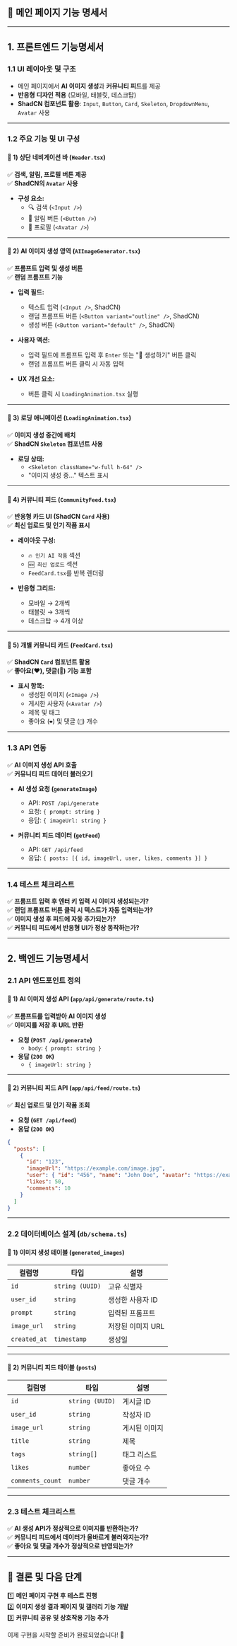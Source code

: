 ## **📝 메인 페이지 기능 명세서**

---
  
## **1. 프론트엔드 기능명세서**  

### **1.1 UI 레이아웃 및 구조**  
- 메인 페이지에서 **AI 이미지 생성**과 **커뮤니티 피드**를 제공  
- **반응형 디자인 적용** (모바일, 태블릿, 데스크탑)  
- **ShadCN 컴포넌트 활용**: `Input`, `Button`, `Card`, `Skeleton`, `DropdownMenu`, `Avatar` 사용  

---

### **1.2 주요 기능 및 UI 구성**  

#### **🔹 1) 상단 네비게이션 바 (`Header.tsx`)**  
✅ **검색, 알림, 프로필 버튼 제공**  
✅ **ShadCN의 `Avatar` 사용**  

- **구성 요소:**  
  - 🔍 검색 (`<Input />`)  
  - 📩 알림 버튼 (`<Button />`)  
  - 👤 프로필 (`<Avatar />`)  

---

#### **🔹 2) AI 이미지 생성 영역 (`AIImageGenerator.tsx`)**  
✅ **프롬프트 입력 및 생성 버튼**  
✅ **랜덤 프롬프트 기능**  

- **입력 필드:**  
  - 텍스트 입력 (`<Input />`, ShadCN)  
  - 랜덤 프롬프트 버튼 (`<Button variant="outline" />`, ShadCN)  
  - 생성 버튼 (`<Button variant="default" />`, ShadCN)  

- **사용자 액션:**  
  - 입력 필드에 프롬프트 입력 후 `Enter` 또는 "🎨 생성하기" 버튼 클릭  
  - 랜덤 프롬프트 버튼 클릭 시 자동 입력  

- **UX 개선 요소:**  
  - 버튼 클릭 시 `LoadingAnimation.tsx` 실행  

---

#### **🔹 3) 로딩 애니메이션 (`LoadingAnimation.tsx`)**  
✅ **이미지 생성 중간에 배치**  
✅ **ShadCN `Skeleton` 컴포넌트 사용**  

- **로딩 상태:**  
  - `<Skeleton className="w-full h-64" />`  
  - "이미지 생성 중..." 텍스트 표시  

---

#### **🔹 4) 커뮤니티 피드 (`CommunityFeed.tsx`)**  
✅ **반응형 카드 UI (ShadCN `Card` 사용)**  
✅ **최신 업로드 및 인기 작품 표시**  

- **레이아웃 구성:**  
  - `🔥 인기 AI 작품` 섹션  
  - `🆕 최신 업로드` 섹션  
  - `FeedCard.tsx`를 반복 렌더링  

- **반응형 그리드:**  
  - 모바일 → 2개씩  
  - 태블릿 → 3개씩  
  - 데스크탑 → 4개 이상  

---

#### **🔹 5) 개별 커뮤니티 카드 (`FeedCard.tsx`)**  
✅ **ShadCN `Card` 컴포넌트 활용**  
✅ **좋아요(❤️), 댓글(💬) 기능 포함**  

- **표시 항목:**  
  - 생성된 이미지 (`<Image />`)  
  - 게시한 사용자 (`<Avatar />`)  
  - 제목 및 태그  
  - 좋아요 (`❤️`) 및 댓글 (`💬`) 개수  

---

### **1.3 API 연동**  
✅ **AI 이미지 생성 API 호출**  
✅ **커뮤니티 피드 데이터 불러오기**  

- **AI 생성 요청 (`generateImage`)**
  - API: `POST /api/generate`
  - 요청: `{ prompt: string }`
  - 응답: `{ imageUrl: string }`

- **커뮤니티 피드 데이터 (`getFeed`)**
  - API: `GET /api/feed`
  - 응답: `{ posts: [{ id, imageUrl, user, likes, comments }] }`

---

### **1.4 테스트 체크리스트**  
✅ **프롬프트 입력 후 엔터 키 입력 시 이미지 생성되는가?**  
✅ **랜덤 프롬프트 버튼 클릭 시 텍스트가 자동 입력되는가?**  
✅ **이미지 생성 후 피드에 자동 추가되는가?**  
✅ **커뮤니티 피드에서 반응형 UI가 정상 동작하는가?**  

---

## **2. 백엔드 기능명세서**  

### **2.1 API 엔드포인트 정의**  

#### **🔹 1) AI 이미지 생성 API (`app/api/generate/route.ts`)**  
✅ **프롬프트를 입력받아 AI 이미지 생성**  
✅ **이미지를 저장 후 URL 반환**  

- **요청 (`POST /api/generate`)**  
  - `body`: `{ prompt: string }`
- **응답 (`200 OK`)**  
  - `{ imageUrl: string }`

---

#### **🔹 2) 커뮤니티 피드 API (`app/api/feed/route.ts`)**  
✅ **최신 업로드 및 인기 작품 조회**  

- **요청 (`GET /api/feed`)**  
- **응답 (`200 OK`)**  
```json
{
  "posts": [
    {
      "id": "123",
      "imageUrl": "https://example.com/image.jpg",
      "user": { "id": "456", "name": "John Doe", "avatar": "https://example.com/avatar.jpg" },
      "likes": 50,
      "comments": 10
    }
  ]
}
```

---

### **2.2 데이터베이스 설계 (`db/schema.ts`)**  

#### **🔹 1) 이미지 생성 테이블 (`generated_images`)**  
| 컬럼명 | 타입 | 설명 |
|--------|------|------|
| `id` | `string (UUID)` | 고유 식별자 |
| `user_id` | `string` | 생성한 사용자 ID |
| `prompt` | `string` | 입력된 프롬프트 |
| `image_url` | `string` | 저장된 이미지 URL |
| `created_at` | `timestamp` | 생성일 |

---

#### **🔹 2) 커뮤니티 피드 테이블 (`posts`)**  
| 컬럼명 | 타입 | 설명 |
|--------|------|------|
| `id` | `string (UUID)` | 게시글 ID |
| `user_id` | `string` | 작성자 ID |
| `image_url` | `string` | 게시된 이미지 |
| `title` | `string` | 제목 |
| `tags` | `string[]` | 태그 리스트 |
| `likes` | `number` | 좋아요 수 |
| `comments_count` | `number` | 댓글 개수 |

---

### **2.3 테스트 체크리스트**  
✅ **AI 생성 API가 정상적으로 이미지를 반환하는가?**  
✅ **커뮤니티 피드에서 데이터가 올바르게 불러와지는가?**  
✅ **좋아요 및 댓글 개수가 정상적으로 반영되는가?**  

---

## **🚀 결론 및 다음 단계**
1️⃣ **메인 페이지 구현 후 테스트 진행**  
2️⃣ **이미지 생성 결과 페이지 및 갤러리 기능 개발**  
3️⃣ **커뮤니티 공유 및 상호작용 기능 추가**  

이제 구현을 시작할 준비가 완료되었습니다! 🚀
